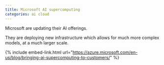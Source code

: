 ```yaml
---
title: Microsoft AI supercomputing
categories: ai cloud
---
```


Microsoft are updating their AI offerings.

<!-- - -->

They are deploying new infrastructure which allows for much more complex models, at a much larger scale.

{% include embed-link.html url="https://azure.microsoft.com/en-us/blog/bringing-ai-supercomputing-to-customers/" %}